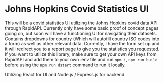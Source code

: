 # Johns Hopkins Covid Statistics UI

This will be a covid statistics UI utilizing the Johns Hopkins covid data API through RapidAPI. Currently only have some basic proof of concept pages going on, but soon will have a functioning UI for navigating their datasets. Contains dropdowns for country (Which will autofill country ISO codes into a form) as well as other relevant data. Currently, I have the form set up and it will redirect you to a report page to give you the statistics you requested. If you want to utilize this library, make sure to get your own API keys from RapidAPI and add them to your own .env file and run `npm i`, `npm run build` before using the `npm run dstart` command to run it locally. 

Utilizing React for UI and Node.js / Express.js for backend.
